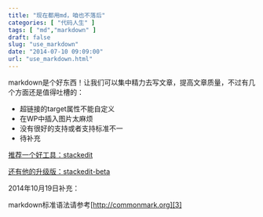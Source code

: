 ```yaml
---
title: "现在都用md，咱也不落后"
categories: [ "代码人生" ]
tags: [ "md","markdown" ]
draft: false
slug: "use_markdown"
date: "2014-07-10 09:09:00"
url: "use_markdown.html"
---
```


markdown是个好东西！让我们可以集中精力去写文章，提高文章质量，不过有几个方面还是值得吐槽的：

*   超链接的target属性不能自定义
*   在WP中插入图片太麻烦
*   没有很好的支持或者支持标准不一
*   待补充

[推荐一个好工具：stackedit][1]

[还有他的升级版：stackedit-beta][2]

2014年10月19日补充：

markdown标准语法请参考[http://commonmark.org][3]


  [1]: https://stackedit.io/#
  [2]: https://stackedit-beta.herokuapp.com/
  [3]: http://commonmark.org